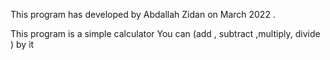 This program has developed by Abdallah Zidan on March 2022 .

This program is a simple calculator You can (add , subtract ,multiply, divide ) by it
